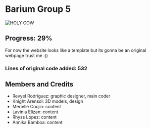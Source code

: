 # Barium Group 5
![HOLY COW](https://media.discordapp.net/attachments/877147396449116210/934059063958990878/unknown.png)
## Progress: 29% 
For now the website looks like a template but its gonna be an original webpage trust me :))  
### Lines of original code added: 532
## Members and Credits
- Revyel Rodriguez: graphic designer, main coder
- Knight Arensol: 3D models, design
- Merielle Cocjin: content
- Lavinia Elizan: content
- Rhyss Lopez: content
- Annika Bamboa: content

